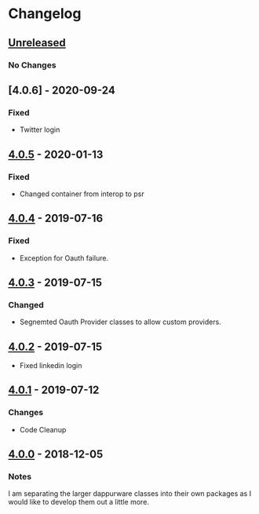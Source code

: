 # Changelog

## [Unreleased]
### No Changes

## [4.0.6] - 2020-09-24
### Fixed
- Twitter login

## [4.0.5] - 2020-01-13
### Fixed
- Changed container from interop to psr

## [4.0.4] - 2019-07-16
### Fixed
- Exception for Oauth failure.

## [4.0.3] - 2019-07-15
### Changed
- Segnemted Oauth Provider classes to allow custom providers.

## [4.0.2] - 2019-07-15
- Fixed linkedin login

## [4.0.1] - 2019-07-12
### Changes
- Code Cleanup

## [4.0.0] - 2018-12-05
### Notes
I am separating the larger dappurware classes into their own packages as I would like to develop them out a little more.

[Unreleased]: https://github.com/dappur/dappurware-oauth2/compare/v4.0.5...HEAD
[4.0.5]: https://github.com/dappur/dappurware-oauth2/releases/tag/v4.0.4...v4.0.5
[4.0.4]: https://github.com/dappur/dappurware-oauth2/releases/tag/v4.0.3...v4.0.4
[4.0.3]: https://github.com/dappur/dappurware-oauth2/releases/tag/v4.0.2...v4.0.3
[4.0.2]: https://github.com/dappur/dappurware-oauth2/releases/tag/v4.0.1...v4.0.2
[4.0.1]: https://github.com/dappur/dappurware-oauth2/releases/tag/v4.0.0...v4.0.1
[4.0.0]: https://github.com/dappur/dappurware-oauth2/releases/tag/v4.0.0
